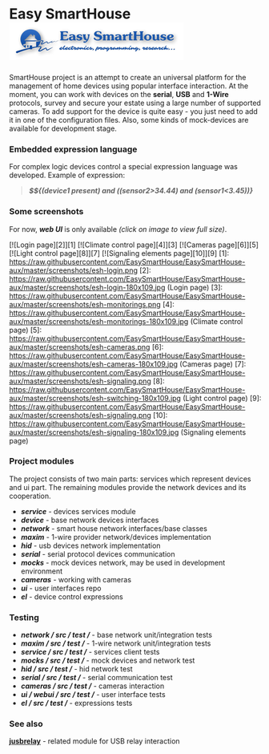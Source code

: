 # Easy SmartHouse ![SmartHouse Logo](https://raw.githubusercontent.com/EasySmartHouse/EasySmartHouse-aux/master/logos/1_Primary_logo_on_transparent.png)

SmartHouse project is an attempt to create an universal platform for the management of home devices using popular interface interaction. At the moment, you can work with devices on the **serial**, **USB** and **1-Wire** protocols, survey and secure your estate using a large number of supported cameras. To add support for the device is quite easy - you just need to add it in one of the configuration files.
Also, some kinds of mock-devices are available for development stage.

### Embedded expression language ###
For complex logic devices control a special expression language was developed. 
Example of expression: 
> ***$${(device1 present) and ((sensor2>34.44) and (sensor1<3.45))}***

### Some screenshots ###
For now, ***web UI*** is only available 
*(click on image to view full size)*.

[![Login page][2]][1] [![Climate control page][4]][3] [![Cameras page][6]][5] [![Light control page][8]][7] [![Signaling elements page][10]][9]
  [1]: https://raw.githubusercontent.com/EasySmartHouse/EasySmartHouse-aux/master/screenshots/esh-login.png
  [2]: https://raw.githubusercontent.com/EasySmartHouse/EasySmartHouse-aux/master/screenshots/esh-login-180x109.jpg
 (Login page)
  [3]: https://raw.githubusercontent.com/EasySmartHouse/EasySmartHouse-aux/master/screenshots/esh-monitorings.png
  [4]: https://raw.githubusercontent.com/EasySmartHouse/EasySmartHouse-aux/master/screenshots/esh-monitorings-180x109.jpg
(Climate control page)
  [5]: https://raw.githubusercontent.com/EasySmartHouse/EasySmartHouse-aux/master/screenshots/esh-cameras.png
  [6]: https://raw.githubusercontent.com/EasySmartHouse/EasySmartHouse-aux/master/screenshots/esh-cameras-180x109.jpg
(Cameras page)
  [7]: https://raw.githubusercontent.com/EasySmartHouse/EasySmartHouse-aux/master/screenshots/esh-signaling.png
  [8]: https://raw.githubusercontent.com/EasySmartHouse/EasySmartHouse-aux/master/screenshots/esh-switching-180x109.jpg
(Light control page)
  [9]: https://raw.githubusercontent.com/EasySmartHouse/EasySmartHouse-aux/master/screenshots/esh-signaling.png
  [10]: https://raw.githubusercontent.com/EasySmartHouse/EasySmartHouse-aux/master/screenshots/esh-signaling-180x109.jpg
(Signaling elements page)


### Project modules ###

The project consists of two main parts: services which represent devices and ui part. The remaining modules provide the network devices and its cooperation.

* ***service*** - devices services module
* ***device*** - base network devices interfaces 
* ***network*** - smart house network interfaces/base classes
* ***maxim*** - 1-wire provider network/devices implementation
* ***hid*** - usb devices network implementation
* ***serial*** - serial protocol devices communication
* ***mocks*** - mock devices network, may be used in development environment 
* ***cameras*** - working with cameras
* ***ui*** - user interfaces repo 
* ***el*** - device control expressions 

### Testing ###

* ***network / src / test /*** - base network unit/integration tests 
* ***maxim / src / test /*** - 1-wire network unit/integration tests
* ***service / src / test /*** - services client tests
* ***mocks / src / test /*** - mock devices and network test
* ***hid / src / test /*** - hid network test
* ***serial / src / test /*** - serial communication test
* ***cameras / src / test /*** - cameras interaction
* ***ui / webui / src / test /*** - user interface tests
* ***el / src / test /*** - expressions tests

### See also ###
[**jusbrelay**](https://github.com/creepid/jusbrelay) - related module for USB relay interaction  